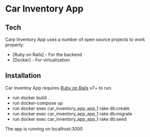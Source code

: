 # Car Inventory App
## Tech

Carp Inventory App uses a number of open source projects to work properly:

- [Ruby on Rails] - For the backend
- [Docker] - For virtualization

## Installation

Car Inventoy App requires [Ruby on Rails](https://rubyonrails.org) v7+ to run.

- run docker build .
- run docker-compose up
- run docker exec car_inventory_app_app_1 rake db:create
- run docker exec car_inventory_app_app_1 rake db:migrate
- run docker exec car_inventory_app_app_1 rake db:seed

The app is running on localhost:3000
